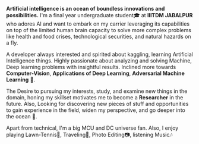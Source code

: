 **Artificial intelligence is an ocean of boundless innovations and possibilities.** I'm a final year undergraduate student🎓 at **IIITDM JABALPUR** who adores AI and want to embark on my carrier leveraging its capabilities on top of the limited human brain capacity to solve more complex problems like health and food crises, technological securities, and natural hazards on a fly.

A developer always interested and spirited about kaggling, learning Artificial Intelligence things. Highly passionate about analyzing and solving Machine, Deep learning problems with insightful results.  Inclined more towards **Computer-Vision**, **Applications of Deep Learning**, **Adversarial Machine Learning** 🖖.

The Desire to pursuing my interests, study, and examine new things in the domain, honing my skillset motivates me to become a **Researcher** in the future. Also, Looking for discovering new pieces of stuff and opportunities to gain experience in the field, widen my perspective, and go deeper into the ocean 
🌻.



Apart from technical, I'm a big MCU and DC universe fan. Also, I enjoy playing Lawn-Tennis🎾,  Traveling🌇, Photo Editing📷,  listening Music🎶
